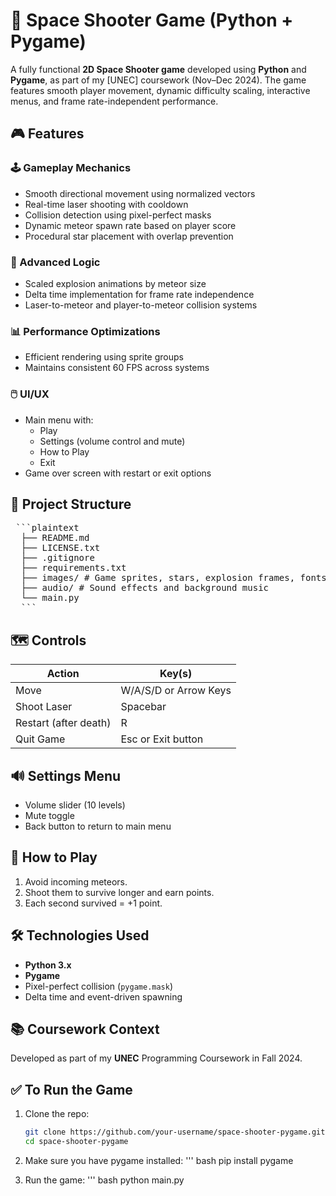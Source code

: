 # 🚀 Space Shooter Game (Python + Pygame)

A fully functional **2D Space Shooter game** developed using **Python** and **Pygame**, as part of my [UNEC] coursework (Nov–Dec 2024). The game features smooth player movement, dynamic difficulty scaling, interactive menus, and frame rate-independent performance.

## 🎮 Features

### 🕹️ Gameplay Mechanics
- Smooth directional movement using normalized vectors
- Real-time laser shooting with cooldown
- Collision detection using pixel-perfect masks
- Dynamic meteor spawn rate based on player score
- Procedural star placement with overlap prevention

### 🧠 Advanced Logic
- Scaled explosion animations by meteor size
- Delta time implementation for frame rate independence
- Laser-to-meteor and player-to-meteor collision systems

### 📊 Performance Optimizations
- Efficient rendering using sprite groups
- Maintains consistent 60 FPS across systems

### 🖱️ UI/UX
- Main menu with:
  - Play
  - Settings (volume control and mute)
  - How to Play
  - Exit
- Game over screen with restart or exit options

## 🧱 Project Structure
<pre> ```plaintext 
  ├── README.md 
  ├── LICENSE.txt 
  ├── .gitignore 
  ├── requirements.txt 
  ├── images/ # Game sprites, stars, explosion frames, fonts 
  ├── audio/ # Sound effects and background music 
  └── main.py 
  ``` </pre>

## 🗺️ Controls

| Action                | Key(s)                |
|-----------------------|-----------------------|
| Move                  | W/A/S/D or Arrow Keys |
| Shoot Laser           | Spacebar              |
| Restart (after death) | R                     |
| Quit Game             | Esc or Exit button    |

## 🔊 Settings Menu
- Volume slider (10 levels)
- Mute toggle
- Back button to return to main menu

## 🧠 How to Play
1. Avoid incoming meteors.
2. Shoot them to survive longer and earn points.
3. Each second survived = +1 point.

## 🛠️ Technologies Used

- **Python 3.x**
- **Pygame**
- Pixel-perfect collision (`pygame.mask`)
- Delta time and event-driven spawning

## 📚 Coursework Context

Developed as part of my **UNEC** Programming Coursework in Fall 2024.

## ✅ To Run the Game

1. Clone the repo:
   ```bash
   git clone https://github.com/your-username/space-shooter-pygame.git
   cd space-shooter-pygame

2. Make sure you have pygame installed:
''' bash
pip install pygame

3. Run the game:
''' bash
python main.py
